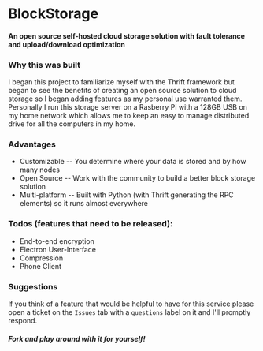 # BlockStorage
#### An open source self-hosted cloud storage solution with fault tolerance and upload/download optimization  
  
  
### Why this was built  
I began this project to familiarize myself with the Thrift framework but began to see the benefits of creating an open
source solution to cloud storage so I began adding features as my personal use warranted them. Personally I run this
storage server on a Rasberry Pi with a 128GB USB on my home network which allows me to keep an easy to manage distributed 
drive for all the computers in my home.
  
### Advantages
* Customizable -- You determine where your data is stored and by how many nodes
* Open Source -- Work with the community to build a better block storage solution
* Multi-platform -- Built with Python (with Thrift generating the RPC elements) so it runs almost everywhere
  
  
### Todos (features that need to be released):  
* End-to-end encryption
* Electron User-Interface
* Compression
* Phone Client

### Suggestions  
If you think of a feature that would be helpful to have for this service please open a ticket on the `Issues` tab with a
`questions` label on it and I'll promptly respond.  
  
  
##### Fork and play around with it for yourself!
